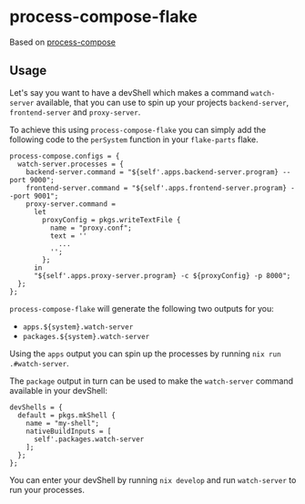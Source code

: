 # process-compose-flake
Based on [process-compose](https://github.com/F1bonacc1/process-compose)

## Usage
Let's say you want to have a devShell which makes a command `watch-server` available, that you can use to spin up your projects `backend-server`, `frontend-server` and `proxy-server`.

To achieve this using `process-compose-flake` you can simply add the following code to the `perSystem` function in your `flake-parts` flake.
```
process-compose.configs = {
  watch-server.processes = {
    backend-server.command = "${self'.apps.backend-server.program} --port 9000";
    frontend-server.command = "${self'.apps.frontend-server.program} --port 9001";
    proxy-server.command =
      let
        proxyConfig = pkgs.writeTextFile {
          name = "proxy.conf";
          text = ''
            ...
          '';
        };
      in
      "${self'.apps.proxy-server.program} -c ${proxyConfig} -p 8000";
  };
};
```

`process-compose-flake` will generate the following two outputs for you:
  - `apps.${system}.watch-server`
  - `packages.${system}.watch-server`

Using the `apps` output you can spin up the processes by running `nix run .#watch-server`.

The `package` output in turn can be used to make the `watch-server` command available in your devShell:
```
devShells = {
  default = pkgs.mkShell {
    name = "my-shell";
    nativeBuildInputs = [
      self'.packages.watch-server
    ];
  };
};
```

You can enter your devShell by running `nix develop` and run `watch-server` to run your processes.

